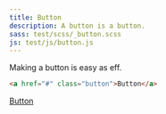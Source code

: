 ```yaml
---
title: Button
description: A button is a button.
sass: test/scss/_button.scss
js: test/js/button.js
---
```


Making a button is easy as eff.

```html
<a href="#" class="button">Button</a>
```

<a href="#" class="button">Button</a>
